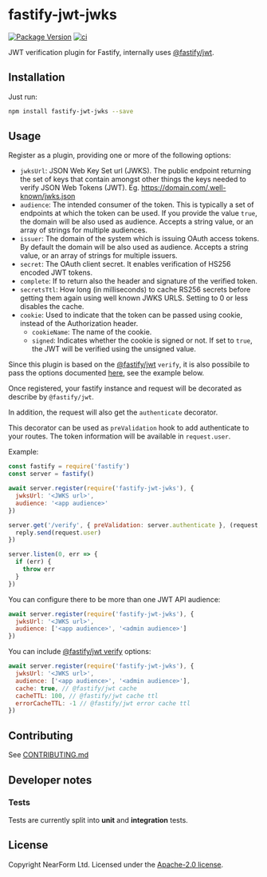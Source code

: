 # fastify-jwt-jwks

[![Package Version](https://img.shields.io/npm/v/fastify-jwt-jwks.svg)](https://npm.im/fastify-jwt-jwks)
[![ci](https://github.com/nearform/fastify-jwt-jwks/actions/workflows/ci.yml/badge.svg)](https://github.com/nearform/fastify-jwt-jwks/actions/workflows/ci.yml)

JWT verification plugin for Fastify, internally uses [@fastify/jwt](https://www.npmjs.com/package/@fastify/jwt).

## Installation

Just run:

```bash
npm install fastify-jwt-jwks --save
```

## Usage

Register as a plugin, providing one or more of the following options:

- `jwksUrl`: JSON Web Key Set url (JWKS). The public endpoint returning the set of keys that contain amongst other things the keys needed to verify JSON Web Tokens (JWT). Eg. https://domain.com/.well-known/jwks.json
- `audience`: The intended consumer of the token. This is typically a set of endpoints at which the token can be used. If you provide the value `true`, the domain will be also used as audience. Accepts a string value, or an array of strings for multiple audiences.
- `issuer`: The domain of the system which is issuing OAuth access tokens. By default the domain will be also used as audience. Accepts a string value, or an array of strings for multiple issuers.
- `secret`: The OAuth client secret. It enables verification of HS256 encoded JWT tokens.
- `complete`: If to return also the header and signature of the verified token.
- `secretsTtl`: How long (in milliseconds) to cache RS256 secrets before getting them again using well known JWKS URLS. Setting to 0 or less disables the cache.
- `cookie`: Used to indicate that the token can be passed using cookie, instead of the Authorization header.
  - `cookieName`: The name of the cookie.
  - `signed`: Indicates whether the cookie is signed or not. If set to `true`, the JWT will be verified using the unsigned value.

Since this plugin is based on the [@fastify/jwt](https://www.npmjs.com/package/@fastify/jwt) `verify`, it is also possibile to pass the options documented [here](https://github.com/fastify/fastify-jwt#verify), see the example below.

Once registered, your fastify instance and request will be decorated as describe by `@fastify/jwt`.

In addition, the request will also get the `authenticate` decorator.

This decorator can be used as `preValidation` hook to add authenticate to your routes. The token information will be available in `request.user`.

Example:

```js
const fastify = require('fastify')
const server = fastify()

await server.register(require('fastify-jwt-jwks'), {
  jwksUrl: '<JWKS url>',
  audience: '<app audience>'
})

server.get('/verify', { preValidation: server.authenticate }, (request, reply) => {
  reply.send(request.user)
})

server.listen(0, err => {
  if (err) {
    throw err
  }
})
```

You can configure there to be more than one JWT API audience:

```js
await server.register(require('fastify-jwt-jwks'), {
  jwksUrl: '<JWKS url>',
  audience: ['<app audience>', '<admin audience>']
})
```

You can include [@fastify/jwt verify](https://github.com/fastify/fastify-jwt#verify) options:

```js
await server.register(require('fastify-jwt-jwks'), {
  jwksUrl: '<JWKS url>',
  audience: ['<app audience>', '<admin audience>'],
  cache: true, // @fastify/jwt cache
  cacheTTL: 100, // @fastify/jwt cache ttl
  errorCacheTTL: -1 // @fastify/jwt error cache ttl
})
```

## Contributing

See [CONTRIBUTING.md](./CONTRIBUTING.md)

## Developer notes

### Tests

Tests are currently split into **unit** and **integration** tests. 

## License

Copyright NearForm Ltd. Licensed under the [Apache-2.0 license](http://www.apache.org/licenses/LICENSE-2.0).
